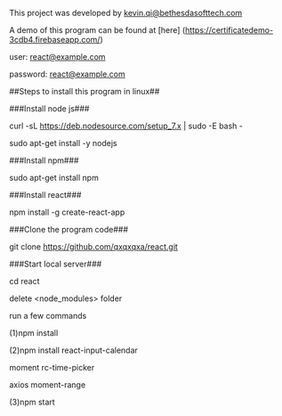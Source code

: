 This project was developed by kevin.qi@bethesdasofttech.com

A demo of this program can be found at [here] (https://certificatedemo-3cdb4.firebaseapp.com/)

user: react@example.com

password: react@example.com

##Steps to install this program in linux##

###Install node js###

curl -sL https://deb.nodesource.com/setup_7.x | sudo -E bash -

sudo apt-get install -y nodejs

###Install npm###

sudo apt-get install npm

###Install react###

npm install -g create-react-app

###Clone the program code###

git clone https://github.com/qxqxqxa/react.git

###Start local server###

cd react

delete <node_modules> folder

run a few commands

(1)npm install

(2)npm install react-input-calendar

 moment rc-time-picker

 axios moment-range

(3)npm start
